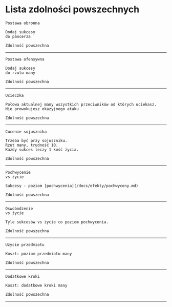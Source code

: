 # Lista zdolności powszechnych

```
Postawa obronna

Dodaj sukcesy
do pancerza

Zdolność powszechna

```
___
```
Postawa ofensywna

Dodaj sukcesy
do rzutu many

Zdolność powszechna
```
___
```
Ucieczka

Połowa aktualnej many wszystkich przeciwników od których uciekasz.
Nie prowokujesz okazyjnego ataku

Zdolność powszechna
```
___
```
Cucenie sojusznika

Trzeba być przy sojuszniku.
Rzut many, trudność 10.
Każdy sukces leczy 1 kość życia.

Zdolność powszechna
```
___
```
Pochwycenie
vs życie

Sukcesy - poziom [pochwycenia](/docs/efekty/pochwycony.md)

Zdolność powszechna
```
___
```
Oswobodzenie
vs życie

Tyle sukcesów vs życie co poziom pochwycenia.

Zdolność powszechna
```
___
```
Użycie przedmiotu

Koszt: poziom przedmiotu many

Zdolność powszechna
```
___
```
Dodatkowe kroki

Koszt: dodatkowe kroki many

Zdolność powszechna
```
___
